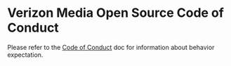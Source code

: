# Verizon Media Open Source Code of Conduct

Please refer to the [Code of Conduct](https://galhavivi.github.io/cofi/docs/code-of-conduct) doc for information about behavior expectation.